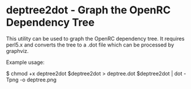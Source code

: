 deptree2dot - Graph the OpenRC Dependency Tree
==============================================

This utility can be used to graph the OpenRC dependency tree. It
requires perl5.x and converts the tree to a .dot file which can be
processed by graphviz.

Example usage:

$ chmod +x deptree2dot
$deptree2dot > deptree.dot
$deptree2dot | dot -Tpng -o deptree.png
